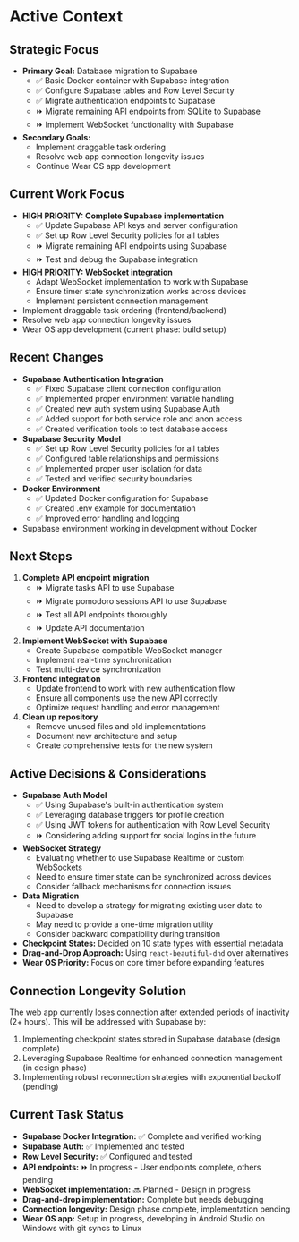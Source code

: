 # Active Context

## Strategic Focus

-   **Primary Goal:** Database migration to Supabase
    -   ✅ Basic Docker container with Supabase integration 
    -   ✅ Configure Supabase tables and Row Level Security
    -   ✅ Migrate authentication endpoints to Supabase
    -   ⏩ Migrate remaining API endpoints from SQLite to Supabase
    -   ⏩ Implement WebSocket functionality with Supabase
-   **Secondary Goals:**
    -   Implement draggable task ordering
    -   Resolve web app connection longevity issues
    -   Continue Wear OS app development

## Current Work Focus

-   **HIGH PRIORITY: Complete Supabase implementation**
    -   ✅ Update Supabase API keys and server configuration
    -   ✅ Set up Row Level Security policies for all tables
    -   ⏩ Migrate remaining API endpoints using Supabase
    -   ⏩ Test and debug the Supabase integration
-   **HIGH PRIORITY: WebSocket integration**
    -   Adapt WebSocket implementation to work with Supabase
    -   Ensure timer state synchronization works across devices
    -   Implement persistent connection management
-   Implement draggable task ordering (frontend/backend)
-   Resolve web app connection longevity issues
-   Wear OS app development (current phase: build setup)

## Recent Changes

-   **Supabase Authentication Integration**
    -   ✅ Fixed Supabase client connection configuration
    -   ✅ Implemented proper environment variable handling
    -   ✅ Created new auth system using Supabase Auth
    -   ✅ Added support for both service role and anon access
    -   ✅ Created verification tools to test database access
-   **Supabase Security Model**
    -   ✅ Set up Row Level Security policies for all tables
    -   ✅ Configured table relationships and permissions
    -   ✅ Implemented proper user isolation for data
    -   ✅ Tested and verified security boundaries
-   **Docker Environment**
    -   ✅ Updated Docker configuration for Supabase
    -   ✅ Created .env example for documentation
    -   ✅ Improved error handling and logging
-   Supabase environment working in development without Docker

## Next Steps

1.  **Complete API endpoint migration**
    -   ⏩ Migrate tasks API to use Supabase
    -   ⏩ Migrate pomodoro sessions API to use Supabase
    -   ⏩ Test all API endpoints thoroughly
    -   ⏩ Update API documentation
2.  **Implement WebSocket with Supabase**
    -   Create Supabase compatible WebSocket manager
    -   Implement real-time synchronization
    -   Test multi-device synchronization
3.  **Frontend integration**
    -   Update frontend to work with new authentication flow
    -   Ensure all components use the new API correctly
    -   Optimize request handling and error management
4.  **Clean up repository**
    -   Remove unused files and old implementations
    -   Document new architecture and setup
    -   Create comprehensive tests for the new system

## Active Decisions & Considerations

-   **Supabase Auth Model**
    -   ✅ Using Supabase's built-in authentication system
    -   ✅ Leveraging database triggers for profile creation
    -   ✅ Using JWT tokens for authentication with Row Level Security
    -   ⏩ Considering adding support for social logins in the future
-   **WebSocket Strategy**
    -   Evaluating whether to use Supabase Realtime or custom WebSockets
    -   Need to ensure timer state can be synchronized across devices
    -   Consider fallback mechanisms for connection issues
-   **Data Migration**
    -   Need to develop a strategy for migrating existing user data to Supabase
    -   May need to provide a one-time migration utility
    -   Consider backward compatibility during transition
-   **Checkpoint States:** Decided on 10 state types with essential metadata
-   **Drag-and-Drop Approach:** Using `react-beautiful-dnd` over alternatives
-   **Wear OS Priority:** Focus on core timer before expanding features

## Connection Longevity Solution

The web app currently loses connection after extended periods of inactivity (2+ hours). This will be addressed with Supabase by:

1.  Implementing checkpoint states stored in Supabase database (design complete)
2.  Leveraging Supabase Realtime for enhanced connection management (in design phase)
3.  Implementing robust reconnection strategies with exponential backoff (pending)

## Current Task Status

-   **Supabase Docker Integration:** ✅ Complete and verified working
-   **Supabase Auth:** ✅ Implemented and tested
-   **Row Level Security:** ✅ Configured and tested
-   **API endpoints:** ⏩ In progress - User endpoints complete, others pending
-   **WebSocket implementation:** 🔜 Planned - Design in progress
-   **Drag-and-drop implementation:** Complete but needs debugging
-   **Connection longevity:** Design phase complete, implementation pending
-   **Wear OS app:** Setup in progress, developing in Android Studio on Windows with git syncs to Linux
